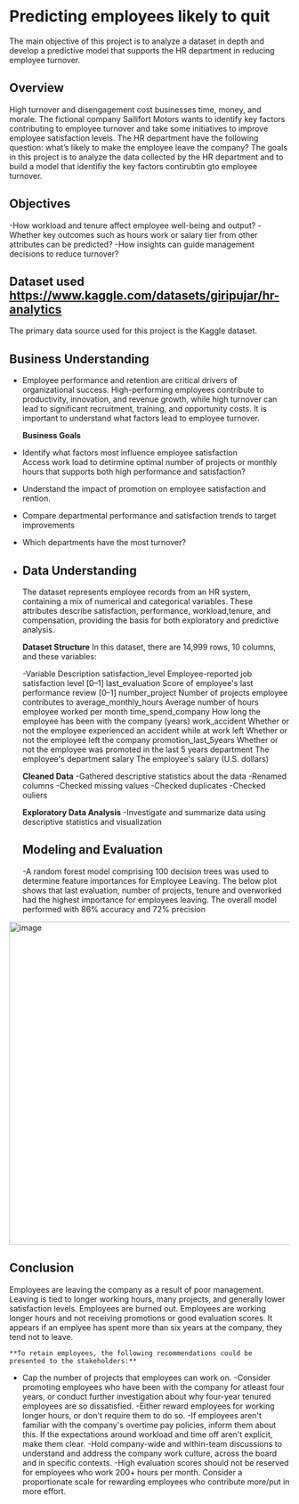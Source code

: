 # Predicting employees likely to quit
The main objective of this project is to analyze a dataset in depth and develop a predictive model that supports the HR department in reducing employee turnover.

## Overview
High turnover and disengagement cost businesses time, money, and morale. The fictional company Sailifort Motors wants to identify key factors contributing to employee turnover and take some initiatives to improve employee satisfaction levels. The HR department have the following question: what’s likely to make the employee leave the company? The goals in this project is to analyze the data collected by the HR department and to build a model that identifiy the key factors contirubtin gto employee turnover. 

## Objectives 
-How workload and tenure affect employee well-being and output?
-Whether key outcomes such as hours work or salary tier from other attributes can be predicted?
-How insights can guide management decisions to reduce turnover? 
 
## Dataset used **https://www.kaggle.com/datasets/giripujar/hr-analytics**
The primary data source used for this project is the Kaggle dataset. 

## Business Understanding
- Employee performance and retention are critical drivers of organizational success. High-performing employees contribute to productivity, innovation, and revenue growth, while high
  turnover can lead to significant recruitment, training, and opportunity costs. It is important to understand what factors lead to employee turnover.
   
  **Business Goals** 
- Identify what factors most influence employee satisfaction  
  Access work load to detirmine optimal number of projects or monthly hours that supports both high performance and satisfaction?
- Understand the impact of promotion on employee satisfaction and rention. 
- Compare departmental performance and satisfaction trends to target improvements
- Which departments have the most turnover?
- 
  ## Data Understanding
  The dataset represents employee records from an HR system, containing a mix of numerical and categorical variables. These attributes describe satisfaction, performance,                   workload,tenure, and compensation, providing the basis for both exploratory and predictive analysis.

  **Dataset Structure**
  In this dataset, there are 14,999 rows, 10 columns, and these variables:

  -Variable	Description
   satisfaction_level	          Employee-reported job satisfaction level [0–1]
   last_evaluation	             Score of employee's last performance review [0–1]
   number_project	              Number of projects employee contributes to
   average_monthly_hours	       Average number of hours employee worked per month
   time_spend_company	          How long the employee has been with the company (years)
   work_accident	               Whether or not the employee experienced an accident while at work
   left	                        Whether or not the employee left the company
   promotion_last_5years	       Whether or not the employee was promoted in the last 5 years
   department	                  The employee's department
   salary                       The employee's salary (U.S. dollars)

  **Cleaned Data**
  -Gathered descriptive statistics about the data
  -Renamed columns
  -Checked missing values
  -Checked duplicates
  -Checked ouliers
  
  **Exploratory Data Analysis**
  -Investigate and summarize data using descriptive statistics and visualization

  ## Modeling and Evaluation
  -A random forest model comprising 100 decision trees was used to determine feature importances for Employee Leaving.  The below plot shows that last evaluation, number of projects, tenure and overworked had the highest importance for employees leaving. The overall model performed with 86% accuracy and 72% precision

<img width="1023" height="580" alt="image" src="https://github.com/user-attachments/assets/d022a524-1188-41c3-87bc-a2b9fb49a17b" />


   ## Conclusion
   Employees are leaving the company as a result of poor management. Leaving is tied to longer working hours, many projects, and generally lower satisfaction levels. Employees are burned    out. Employees are working longer hours and not receiving promotions or good evaluation scores. It appears if an emplyee has spent more than six years at the company, they tend not to    leave. 
  
    **To retain employees, the following recommendations could be presented to the stakeholders:**
  - Cap the number of projects that employees can work on.
  -Consider promoting employees who have been with the company for atleast four years, or conduct further investigation about why four-year tenured employees are so dissatisfied.
  -Either reward employees for working longer hours, or don't require them to do so.
	 -If employees aren't familiar with the company's overtime pay policies, inform them about this. If the expectations around workload and time off aren't explicit, make them clear.
  -Hold company-wide and within-team discussions to understand and address the company work culture, across the board and in specific contexts.
  -High evaluation scores should not be reserved for employees who work 200+ hours per month. Consider a proportionate scale for rewarding employees who contribute more/put in more         effort. 

  

  
  

  

